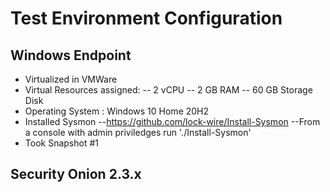 # Test Environment Configuration

## Windows Endpoint
- Virtualized in VMWare
- Virtual Resources assigned:
-- 2 vCPU
-- 2 GB RAM
-- 60 GB Storage Disk
- Operating System : Windows 10 Home 20H2
- Installed Sysmon
--https://github.com/lock-wire/Install-Sysmon
--From a console with admin priviledges run './Install-Sysmon'
- Took Snapshot #1

## Security Onion 2.3.x